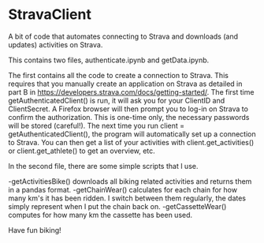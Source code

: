 # StravaClient

A bit of code that automates connecting to Strava and downloads (and updates) activities on Strava.

This contains two files, authenticate.ipynb and getData.ipynb. 

The first contains all the code to create a connection to Strava. This requires that you manually create an application on Strava as detailed in part B in https://developers.strava.com/docs/getting-started/. The first time getAuthenticatedClient() is run, it will ask you for your ClientID and ClientSecret. A Firefox browser will then prompt you to log-in on Strava to confirm the authorization. This is one-time only, the necessary passwords will be stored (careful!). The next time you run client = getAuthenticatedClient(), the program will automatically set up a connection to Strava. You can then get a list of your activities with client.get_activities() or client.get_athlete() to get an overview, etc.

In the second file, there are some simple scripts that I use.

-getActivitiesBike() downloads all biking related activities and returns them in a pandas format. 
-getChainWear() calculates for each chain for how many km's it has been ridden. I switch between them regularly, the dates simply represent when I put the chain back on.
-getCassetteWear() computes for how many km the cassette has been used.

Have fun biking!








